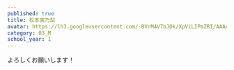 ```yaml
---
published: true
title: 松本実乃梨
avatar: https://lh3.googleusercontent.com/-BVrM4V7bJOk/XpViLIPmZRI/AAAAAAAATUM/JMbLZFDlpaoybKWBsxGUNBaUw4Xm_3B3wCE0YBhgLKqgEAL1OcqyYSbE-NG8cbTnPNmuc0qWVNsVzG1iSEvr_yezYSIrzf1bDlVEILC0qIQRFnh-ospRtN7ty2EoWgURCGjzkY1UfdW9OWInRsVpTwND_1l52f5e3L7tQrMk9td5g63q1u6NcpV8QaSVo6vlxiPympcbdOzBn86Gc10rdA2fN4FhnaecTGlFr9ubavQ-3ocq7eKS9biIBN_e3lePkXLFK1v6nYbmKQtgto7dGsBKp_N94yiFaW4J8s-wGkkRfU06dwuEOYxBfvRgGoizO8xMCUbvM2wOTK1H7ZN4MZk29RodpW3h2IZvUAjCEaoxhUpd50k0vHQzpcM-KOiKfqXFgrwliuZblxbKYCSoB1PhY1OMsHRxoGki5NRFaO6-fEnEX7ipQlTkRAC2-0nRNE0iIu05TOI_X_oWqgG_D2ZAAZswKBoUv-iHSCDO4KQef29leICa14QhmjWkHu2S1m99Eu5RdnBCE0fIFVTP9FNbwG-yYMV3s1iHQLXpdeWgVCsZjQXvoF92zULBWEcb6zPHZUpT32tkfcB0KbUmhjdk3jxXdWMYBGsR4SqjgA0FWSuHAs39zAuR7XQqjDQuBvVUkUWrUkY01fvM6L6S4aKehhQVTtaPCRfgSaRGBIN299-Ma-vD2pC7xQKw4122mpXA8hIhRanBI8tgO0Ho0UCECtKnQh_-VjqbphtuWdmGZA38qBuVKGvM_3uMaP-v9cSv3b9peiI3TMLSWivUF/IMG_0576_2.jpg
category: 03_M
school_year: 1
---
```

よろしくお願いします！